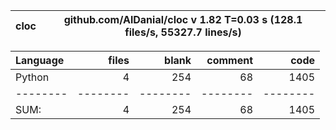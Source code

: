 cloc|github.com/AlDanial/cloc v 1.82  T=0.03 s (128.1 files/s, 55327.7 lines/s)
--- | ---

Language|files|blank|comment|code
:-------|-------:|-------:|-------:|-------:
Python|4|254|68|1405
--------|--------|--------|--------|--------
SUM:|4|254|68|1405
